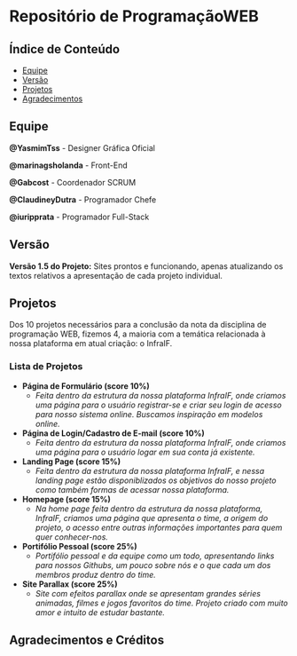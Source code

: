 # Repositório de ProgramaçãoWEB

## Índice de Conteúdo
- [Equipe](#equipe)
- [Versão](#versão)
- [Projetos](#projetos)
- [Agradecimentos](#agradecimentos--créditos)

## Equipe

**@YasmimTss** - Designer Gráfica Oficial

**@marinagsholanda** - Front-End

**@Gabcost** - Coordenador SCRUM

**@ClaudineyDutra** - Programador Chefe

**@iuripprata** - Programador Full-Stack

## Versão
**Versão 1.5 do Projeto:**
  Sites prontos e funcionando, apenas atualizando os textos relativos a apresentação de cada projeto individual.

## Projetos
Dos 10 projetos necessários para a conclusão da nota da disciplina de programação WEB, fizemos 4, a maioria com a temática relacionada à nossa plataforma em atual criação: o InfraIF.
### Lista de Projetos
- **Página de Formulário (score 10%)**
  - _Feita dentro da estrutura da nossa plataforma InfraIF, onde criamos uma página para o usuário registrar-se e criar seu login de acesso para nosso sistema online. Buscamos inspiração em modelos online._
- **Página de Login/Cadastro de E-mail (score 10%)**
  - _Feita dentro da estrutura da nossa plataforma InfraIF, onde criamos uma página para o usuário logar em sua conta já existente._
- **Landing Page (score 15%)**
  - _Feita dentro da estrutura da nossa plataforma InfraIF, e nessa landing page estão disponiblizados os objetivos do nosso projeto como também formas de acessar nossa plataforma._
- **Homepage (score 15%)**
  - _Na home page feita dentro da estrutura da nossa plataforma, InfraIF, criamos uma página que apresenta o time, a origem do projeto, o acesso entre outras informações importantes para quem quer conhecer-nos._
- **Portifólio Pessoal (score 25%)**
  - _Portifólio pessoal e da equipe como um todo, apresentando links para nossos Githubs, um pouco sobre nós e o que cada um dos membros produz dentro do time._
- **Site Parallax (score 25%)**
  - _Site com efeitos parallax onde se apresentam grandes séries animadas, filmes e jogos favoritos do time. Projeto criado com muito amor e intuito de estudar bastante._

## Agradecimentos e Créditos